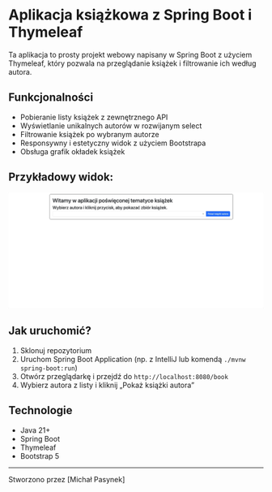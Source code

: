 # Aplikacja książkowa z Spring Boot i Thymeleaf

Ta aplikacja to prosty projekt webowy napisany w Spring Boot z użyciem Thymeleaf, który pozwala na przeglądanie książek i filtrowanie ich według autora.

## Funkcjonalności

- Pobieranie listy książek z zewnętrznego API
- Wyświetlanie unikalnych autorów w rozwijanym select
- Filtrowanie książek po wybranym autorze
- Responsywny i estetyczny widok z użyciem Bootstrapa
- Obsługa grafik okładek książek

## Przykładowy widok:

![Widok aplikacji z książkami](https://raw.githubusercontent.com/MichalPasynek/teai_tydzien4/refs/heads/master/img/bookView.gif)

## Jak uruchomić?

1. Sklonuj repozytorium
2. Uruchom Spring Boot Application (np. z IntelliJ lub komendą `./mvnw spring-boot:run`)
3. Otwórz przeglądarkę i przejdź do `http://localhost:8080/book`
4. Wybierz autora z listy i kliknij „Pokaż książki autora”

## Technologie

- Java 21+
- Spring Boot
- Thymeleaf
- Bootstrap 5

---

Stworzono przez [Michał Pasynek]

